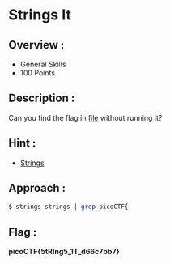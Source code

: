 # Strings It

## Overview :

* General Skills
* 100 Points

## Description :

Can you find the flag in [file](jupiter.challenges.picoctf.org/static/94d00153b0057d37da225ee79a846c62/strings) without running it?

## Hint :

* [Strings](https://linux.die.net/man/1/strings)

## Approach :

```bash
$ strings strings | grep picoCTF{
```

## Flag : 

**picoCTF{5tRIng5_1T_d66c7bb7}**
